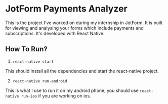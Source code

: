 # JotForm Payments Analyzer

This is the project I've worked on during my internship in JotForm. It is built for viewing and analysing your forms which include payments and subscriptions. It's developed with React Native.

## How To Run?

1. ```react-native start```

This should install all the dependencies and start the react-native project.

2. ```react-native run-android```

This is what I use to run it on my android phone, you should use ```react-native run-ios``` if you are working on ios.
